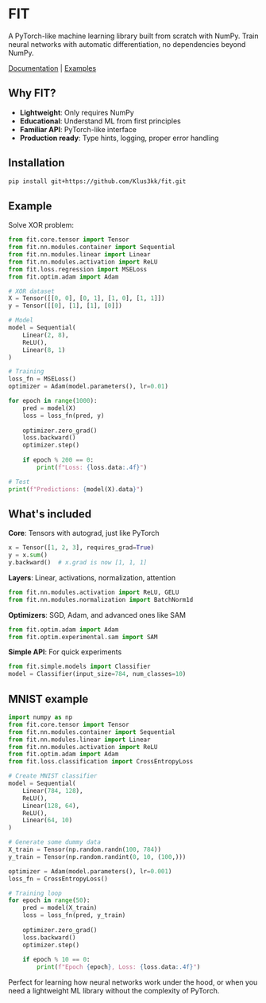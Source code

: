 # FIT

A PyTorch-like machine learning library built from scratch with NumPy. Train neural networks with automatic differentiation, no dependencies beyond NumPy.

[Documentation](https://fit-ml.readthedocs.io/) | [Examples](examples/)

## Why FIT?

- **Lightweight**: Only requires NumPy
- **Educational**: Understand ML from first principles
- **Familiar API**: PyTorch-like interface
- **Production ready**: Type hints, logging, proper error handling

## Installation

```bash
pip install git+https://github.com/Klus3kk/fit.git
```

## Example

Solve XOR problem:

```python
from fit.core.tensor import Tensor
from fit.nn.modules.container import Sequential
from fit.nn.modules.linear import Linear
from fit.nn.modules.activation import ReLU
from fit.loss.regression import MSELoss
from fit.optim.adam import Adam

# XOR dataset
X = Tensor([[0, 0], [0, 1], [1, 0], [1, 1]])
y = Tensor([[0], [1], [1], [0]])

# Model
model = Sequential(
    Linear(2, 8),
    ReLU(),
    Linear(8, 1)
)

# Training
loss_fn = MSELoss()
optimizer = Adam(model.parameters(), lr=0.01)

for epoch in range(1000):
    pred = model(X)
    loss = loss_fn(pred, y)
    
    optimizer.zero_grad()
    loss.backward()
    optimizer.step()
    
    if epoch % 200 == 0:
        print(f"Loss: {loss.data:.4f}")

# Test
print(f"Predictions: {model(X).data}")
```

## What's included

**Core**: Tensors with autograd, just like PyTorch
```python
x = Tensor([1, 2, 3], requires_grad=True)
y = x.sum()
y.backward()  # x.grad is now [1, 1, 1]
```

**Layers**: Linear, activations, normalization, attention
```python
from fit.nn.modules.activation import ReLU, GELU
from fit.nn.modules.normalization import BatchNorm1d
```

**Optimizers**: SGD, Adam, and advanced ones like SAM
```python
from fit.optim.adam import Adam
from fit.optim.experimental.sam import SAM
```

**Simple API**: For quick experiments
```python
from fit.simple.models import Classifier
model = Classifier(input_size=784, num_classes=10)
```

## MNIST example

```python
import numpy as np
from fit.core.tensor import Tensor
from fit.nn.modules.container import Sequential
from fit.nn.modules.linear import Linear
from fit.nn.modules.activation import ReLU
from fit.optim.adam import Adam
from fit.loss.classification import CrossEntropyLoss

# Create MNIST classifier 
model = Sequential(
    Linear(784, 128),
    ReLU(),
    Linear(128, 64), 
    ReLU(),
    Linear(64, 10)
)

# Generate some dummy data 
X_train = Tensor(np.random.randn(100, 784))
y_train = Tensor(np.random.randint(0, 10, (100,)))

optimizer = Adam(model.parameters(), lr=0.001)
loss_fn = CrossEntropyLoss()

# Training loop
for epoch in range(50):
    pred = model(X_train)
    loss = loss_fn(pred, y_train)
    
    optimizer.zero_grad()
    loss.backward()
    optimizer.step()
    
    if epoch % 10 == 0:
        print(f"Epoch {epoch}, Loss: {loss.data:.4f}")
```

Perfect for learning how neural networks work under the hood, or when you need a lightweight ML library without the complexity of PyTorch.
